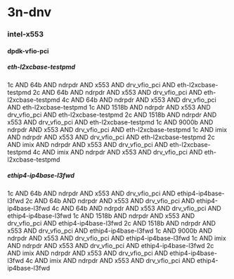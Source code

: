 # 3n-dnv
### intel-x553
#### dpdk-vfio-pci
##### eth-l2xcbase-testpmd
1c AND 64b AND ndrpdr AND x553 AND drv_vfio_pci AND eth-l2xcbase-testpmd
2c AND 64b AND ndrpdr AND x553 AND drv_vfio_pci AND eth-l2xcbase-testpmd
4c AND 64b AND ndrpdr AND x553 AND drv_vfio_pci AND eth-l2xcbase-testpmd
1c AND 1518b AND ndrpdr AND x553 AND drv_vfio_pci AND eth-l2xcbase-testpmd
2c AND 1518b AND ndrpdr AND x553 AND drv_vfio_pci AND eth-l2xcbase-testpmd
1c AND 9000b AND ndrpdr AND x553 AND drv_vfio_pci AND eth-l2xcbase-testpmd
1c AND imix AND ndrpdr AND x553 AND drv_vfio_pci AND eth-l2xcbase-testpmd
2c AND imix AND ndrpdr AND x553 AND drv_vfio_pci AND eth-l2xcbase-testpmd
4c AND imix AND ndrpdr AND x553 AND drv_vfio_pci AND eth-l2xcbase-testpmd
##### ethip4-ip4base-l3fwd
1c AND 64b AND ndrpdr AND x553 AND drv_vfio_pci AND ethip4-ip4base-l3fwd
2c AND 64b AND ndrpdr AND x553 AND drv_vfio_pci AND ethip4-ip4base-l3fwd
4c AND 64b AND ndrpdr AND x553 AND drv_vfio_pci AND ethip4-ip4base-l3fwd
1c AND 1518b AND ndrpdr AND x553 AND drv_vfio_pci AND ethip4-ip4base-l3fwd
2c AND 1518b AND ndrpdr AND x553 AND drv_vfio_pci AND ethip4-ip4base-l3fwd
1c AND 9000b AND ndrpdr AND x553 AND drv_vfio_pci AND ethip4-ip4base-l3fwd
1c AND imix AND ndrpdr AND x553 AND drv_vfio_pci AND ethip4-ip4base-l3fwd
2c AND imix AND ndrpdr AND x553 AND drv_vfio_pci AND ethip4-ip4base-l3fwd
4c AND imix AND ndrpdr AND x553 AND drv_vfio_pci AND ethip4-ip4base-l3fwd
